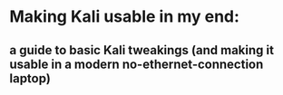 # Making Kali usable in my end: 
## a guide to basic Kali tweakings (and making it usable in a modern no-ethernet-connection laptop)


